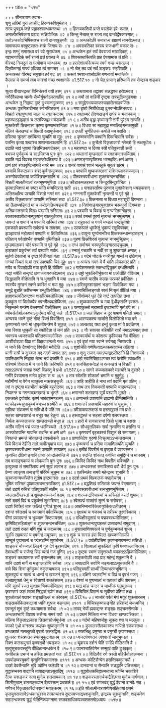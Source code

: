 +++
title = "५१७"

+++
श्रीनारायण उवाच-  
शृणु लक्ष्मि! पुरा त्वासीद् हिरण्यकशिपुर्महान् ।  
तस्य पुत्रद्वयं जज्ञे प्रह्लादश्चान्धकस्तथा ॥१ ॥
हिरण्यकशिपौ प्राप्ते परलोकं हरेः करात् ।  
अमात्यैरभिषेकाय प्रह्रादः सन्नियोजितः ॥२ ॥
किन्तु नैच्छत् स राज्य तद् दानवैर्द्वेषकारणात् ।  
ततोऽन्धकोऽभिषिक्तश्च राज्ये दानवपुङ्गवैः ॥३ ॥
अन्धकोऽपि समाराध्य ब्रह्माणं त्वमरोऽभवत् ।  
यावत्कल्प वरपुष्टस्ततः शक्रं जिगाय सः ॥'४ ॥
अमरावतिकां स्वस्य राजधानीं चकार सः ।  
इन्द्रः शम्भुं समाराध्य वरं वव्रे सुरार्थकम् ॥५ ॥
अन्धकेन हृतं सर्वं देवराज्यं मखादिकम् ।  
यज्ञभागादिकं सर्वं राज्यं हृतं प्रयच्छ मे ॥६ ॥
शिवस्तथास्त्विति प्राह प्रेषयामास तं प्रति ।  
वीरभद्रं निजदूतं स गत्वोवाच चान्धकम् ॥७ ॥
हरादेशात्परित्यज्य स्वर्गं गच्छ धरातलम् ।  
पितृपैतामहं राज्यं पृथिव्यां त्वं समाचर ॥८ ॥
नो चेत् तव पदं सर्वं शङ्करः संहरिष्यति ।  
अन्धकस्तं वीरभद्रं समुवाच हरं वद ॥९ ॥
कस्त्वं श्मशानवासोऽसि गणनायां ममान्तिके ।  
कैलासं मे समर्प्य त्वम काश्यां गच्छ श्मशानके ॥1.517.१० ॥
नो चेत् प्राणान् हरिष्यामि तव सेन्द्रस्य शङ्कर ।  
श्रुत्वा वीरप्रभद्रस्तं विनिर्भर्त्स्य ययौ हरम् ॥११ ॥
कथयामास तद्वाक्यं सन्नद्धश्च हरोऽभवत् ।  
गणैर्देवैस्तथा चान्यैः सैन्यैर्युक्तोऽमरावतीम् ॥१ २॥
ययौ तां वाहिनीं दृष्ट्वा तत्रसुर्दैत्यपुङ्गवाः ।  
अन्धकेन तु निद्रायां दृष्टं दुःस्वप्नमुल्बणम् ॥१३ ॥
समुद्वेगभयव्याप्तश्चाहारोत्साहवर्जितः ।  
अन्धकः पुत्रमित्रादीनाह सर्वमरिष्टकम् ॥१ ४॥
मया दृष्टो निशीथेऽद्य दुःस्वप्नोऽतिभयप्रदः ।  
बिभ्रतो रक्तपुष्पाणां माला च रक्तचन्दनम् ॥१५॥
रक्ताम्बरं तीक्ष्णखङ्गं खर्परं च भयानकम् ।  
प्रकृत्याऽट्टाट्टहासं च ललज्जिह्वा भयङ्करी ॥१ ६॥
अतीव वृद्धा कृष्णाङ्गी नारी पुरेऽत्र नृत्यति ।  
मुक्तकेशी छिन्ननासा कृष्णा कृष्णाम्बरान्विता ॥१ ७॥
विधवा सा महाशूद्रा ममालिङ्गनकामुकी ।  
मलिनं चेलखण्डं च बिभ्रती रूक्षमूर्धजान् ॥१८॥
दधती चूर्णतिलकं कपोले मम वक्षसि ।  
हसित्वा क्रूरतां दर्शयित्वा चुम्बति मां मुहुः ॥१९ ॥
कृष्णवर्णानि पक्वानि छिन्नभिन्नानि सर्वशः ।  
पतन्ति कृत्वा शब्दांश्च शश्वत्तालफलानि हि ॥1.517.२० ॥
कुचैलो विकृताकारो म्लेच्छो हि रूक्षमूर्धजः ।  
ददाति मह्यं भूषायां छिन्नभिन्नकपर्दकान् ॥२ १॥
महारुष्टा च दिव्या स्त्री पतिपुत्रवती सती ।  
बभञ्ज पूर्णकुम्भं च साऽभिशप्य पुनः पुनः ॥२२॥
अम्लानां मुण्डमालां च रक्तचन्दनचर्चिताम् ।  
ददाति मह्यं विप्रश्च महारुष्टोऽतिशप्य वै ॥२३॥
क्षणमङ्गारवृष्टिश्च भस्मवृष्टिः क्षणं क्षणम् ।  
क्षणं क्षणं रक्तवृष्टिर्जायते नगरे मम ॥२४॥
वानरं वायसं श्वानं भल्लूकं सूकरं खरम् ।  
पश्यामि विकटाकारं शब्दं कुर्वन्तमुल्बणम् ॥२५॥
पश्यामि शुष्ककाष्ठानां राशिमम्लानकज्जलम् ।  
अरुणोदयवेलायां कपींश्छिन्ननखानि च ॥२६॥
पीतवस्त्रपरीधाना शुक्लचन्दनचर्चिता ।  
बिभ्रती मालतीमालां रत्नभूषणभूषिता ॥२७॥
क्रीडाकमलहस्ता च सिन्दूरबिन्दुशोभिता ।  
कृत्वाऽभिशापं मां रुष्टा याति मन्मन्दिरात् सती ॥२८॥
पाशहस्ताँश्च पुरुषान् मुक्तकेशान् भयङ्करान् ।  
अतिरूक्षाँश्च पश्यामि विशतो नगरं मम ॥२९॥
नग्ननारीं मुक्तकेशीं नृत्यन्तीं च गृहे गृहे ।  
अतीव विकृताकारां पश्यामि सस्मितां सदा ॥1.517.३०॥
छिन्ननासा च विधवा महाशूद्री दिगम्बरा ।  
सा तैलाभ्यङ्गितं मां च करोत्यतिभयङ्करी ॥३१ ॥
निर्वाणाङ्गारयुक्ताश्च भस्मपूर्णा दिगम्बराः ।  
अतिप्रभातसमये चित्राः पश्यामि सस्मिताः ॥३ २॥
पश्यामि च विवाहं च नृत्यगीतमनोहरम् ।  
रक्तवस्त्रपरीधानान्पुरुषान् रक्तमूर्धजान् ॥३३॥
रक्तं वमन्तं पुरुषं नृत्यन्तं नग्नमुल्बणम् ।  
धावन्तं च शयानं च पश्यामि सस्मितं तथा ॥३४॥
राहुग्रस्तं च गगने मण्डलं चन्द्रसूर्ययोः ।  
एककाले प्रपश्यामि सर्वग्रासं च तामसम् ॥३५॥
उल्कापातं धूमकेतुं भूकम्पं राष्ट्रविप्लवम् ।  
झञ्झावातं महोत्पातं पश्यामि च क्षितिास्थितः ॥३६॥
वायुना घूर्ण्यमानाँश्च छिन्नस्कन्धान्महारुहान् ।  
पतितान् पर्वतांश्चैव पश्यामि पृथिवीतले ॥३७॥
पुरुषं छिन्नशिरसं नृत्यन्तं नग्नमुच्छ्रितम् ।  
मुण्डमालाकरं घोरं पश्यामि च गृहे गृहे ॥३८॥
दग्धं सर्वाश्रमं भस्मपूर्णमङ्गारसङ्कुलम् ।  
हाहाकारं प्रकुर्वन्तं सर्वं पश्यामि सर्वतः ॥३९॥
स्नातुं गच्छामि च नदीं सा तु शुष्कायते क्षणात् ।  
मूर्तयो देवतानां च दृष्टा विलीनतां गताः ॥1.517.४०॥
गर्दभं घोटकं गन्त्रीयुतं यान्तं च दक्षिणाम् ।  
गन्त्र्यां स्थितं च मां तत्र प्रपश्यामि चिरं मुहुः ॥४१ ॥
अन्यत्र गमनं मे वै भाति लोकान्तरं प्रति ।  
मयैव च विवाहोऽपि मया दृष्टो हि योषिता ॥४२॥
गाग्रेशमस्तकं स्कन्धाद्वियुक्तं दग्धमित्यपि ।  
नद्यां मयेति सन्दृष्टं क्षणाज्जागरुकोऽभवम् ॥४३॥
उष्ट्रो भूफलिनीर्भुक्त्वा मां प्रत्येतीति वीक्षितम् ।  
सिद्धान्नानि वीक्षितानि न च भुक्तानि वै मया ॥४४॥
स्वप्ने चातीव कलहः परस्परं प्रवीक्षितः ।  
स्वस्यैव मुण्डनं स्वप्ने कारितं च मया मुहुः ॥४५॥
हरितद्रुमशाखानां भङ्गा विलोकिता मया ।  
समुद्रे ब्रूडति कश्चिन्मम बन्धुर्विलोकितः ॥४६॥
कस्यचिल्लिङ्गतो रक्तं निःसृतं वीक्षितं मया ।  
ब्राह्मणस्त्वतिरुष्टश्च शपतीत्यवलोकितम् ॥४७॥
जीर्णाम्बरं धृतं देहे नष्टं तत्पतितं तथा ।  
कुक्कुरा मां विलोक्यैव भषन्तीत्यवलोकितम् ॥४८॥
शुष्ककाष्ठानि च मया द्वेधीकृतानि हस्ततः ।  
निकृन्तने यन्त्रेण वेल्लणार्थं विलोकितम् ॥४९॥
फणाफुल्लो महासर्पो दृष्टश्चापि मृतोऽपि सः ।  
व्योमसेतोर्बालकश्चाऽकूर्दयत् पतितुं जले ॥1.517.५०॥
जलं विहाय च दूरं पाषाणे पतितो भ्रमात् ।  
अन्यस्य भवने दृष्टं गोष्ठं रिक्तं विवर्तितम् ॥५१ ॥
आरण्यकश्च मार्जारो विलोकितो मया वने ।  
कृष्णाम्बरो जनो मां धूष्कृतीयन्त्रेण वै सुकृत् ॥५२॥
अलक्षयद् यथा हन्तुं कृत्वा मां वै प्रदक्षिणम् ।  
मया रिक्ता धूष्कृती सा स्फोटिता तं जनं प्रति ॥५३ ॥
गौः सवत्सा बहिर्याति रात्रौ ममाऽऽश्रमात् तथा ।  
भवनस्य ध्वजश्चापि पतितश्चावलोकितः ॥५४॥
सत्कार्यार्थं च कोशस्य कुञ्चिका नैव वीक्षिता ।  
आशीर्वादपरा विप्रा मां विहायाऽन्यतो गताः ॥५५॥
एवं दृष्टं मया स्वप्ने सर्वमद्य निशात्यये ।  
न जाने किं दैवयोगाद् विपरीतं भवेदिति ॥५६॥
शुशोचेति वर्णयित्वाऽन्धकस्तावच्च तत्प्रिया ।  
पत्नी रात्रौ च दुःस्वप्नं यद् ददर्श जगाद तत् ॥५७॥
शृणु राजन् ममाऽप्यद्याऽरीष्टानि हि निशात्यये ।  
उपस्थितानि निद्रायां तैश्च भयं व्रजामि वै ॥५८॥
अहो स्वामिन्निहाऽऽगच्छ त्वां करोमि स्ववक्षसि ।  
परिणामे विधाता मे न जाने किं करिष्यति ॥५९॥
रत्नसिंहासनेऽहं च रत्नच्छत्रं च बिभ्रती ।  
तदाऽऽतपत्रं जग्राह रुष्टो विप्रस्तु मे प्रभो ॥1.517.६०॥
सागरे कज्जलाकारे महाघोरे च दुस्तरे ।  
गभीरे प्रेरयामास मामेव दुर्बलां स च ॥६१ ॥
तत्र स्रोतसि शोकार्ता भ्रमामि च मुहुर्मुहुः ।  
महौर्मीणां च वेगेन व्याकुला नक्रसङ्कुलैः ॥६२॥
त्राहि त्राहीति हे नाथ त्वां वदामि मृतं पतिम् ।  
त्वां न दृष्ट्वा महाभीता करोमि बहुरोदनम् ॥६३॥
नाथ तत्र निमजन्ती पश्यामि चन्द्रमण्डलम् ।  
निपतन्तं च गगनाच्छतखण्डं च भूतले ॥६४॥
क्षणान्तरे शतखण्डं सूर्यं पश्यामि भूतले ।  
एककाले द्वयोर्ग्राहः कृष्णं चाकाशमण्डलम् ॥६५॥
क्षणान्तरे प्रपश्यामि ब्राह्मणो दीप्तिमानिति ।  
मत्क्रोडस्थसुधाकुम्भं बभञ्ज प्ररुषेति च ॥६६॥
क्षणान्तरे प्रपश्यामि महारुषं च भूसुरम् ।  
गृहीत्वा संव्रजन्तं च सन्निधौ वै पतिं मम ॥६७॥
क्रीडाकपालदण्डं च हस्ताद्धस्तं मम प्रभो ।  
सहसा खण्डखण्डं च बभूव सह हेतुना ॥६८॥
हस्ताद्धस्तं च सहसा दर्पणो वलयस्तथा ।  
निर्मलः कज्जलाकारः खण्डखण्डो बभूव ह ॥६९॥
हारो मे रत्नसाराणां छिन्नो भूत्वा च वक्षसः ।  
अतीव मलिनं पद्मं पपात धरणिस्थले ॥1.517.७०॥
सौधपुत्तलिकाः सर्वा नृत्यन्ति च हसन्ति च ।  
आस्फोटयन्ति गायन्ति रुदन्ति च क्षणे क्षणे ॥७१॥
कृष्णवर्णं बृहच्छस्त्रं त्रिशूलं खे समागतम् ।  
निपतन्तं भ्रमन्तं चोत्पतन्तं त्ववलोकये ॥७२॥
प्राणाधिदेवः पुरुषो निःसृत्याऽऽभ्यन्तरान्मम ।  
प्रिये विदायं देहीति ततो यामीत्युवाच माम् ॥७३॥
कृष्णवर्णा च प्रतिमा मामाश्लिष्यति चुम्बति ।  
कृष्णवस्त्रपरीधाना स्वप्ने पश्यामि साम्प्रतम् ॥७४॥
इतीदं विपरीतं च दृष्ट्वा वै प्राणवल्लभ ।  
नृत्यन्ति दक्षिणाङ्गानि प्राणा आन्दोलयन्ति मे ॥७५॥
रुदन्ति शोकात् कर्षन्ति समुद्विग्नं च मानसम् ।  
तव वामाङ्गकम्पं च लोकयामि पुनः पुनः ॥७६॥
किमिदं किमिदं नाथ विपरीतं भविष्यति ।  
इत्युक्त्वा तं समाश्लिष्य क्षणं सुखं ललाभ ह ॥७७॥
अन्धकस्तां समाश्लिष्य ददौ धैर्यं पुनः पुनः ।  
प्रेम्णा त्वाकृष्य तन्वङ्गीं परिरेभे चुचुम्ब च ॥७८॥
एतस्मिन्नेव समये महेन्द्रस्य शुभानि वै ।  
सुस्वप्नान्यभवँस्तेन तुतोष हृष्टमानसः ॥७९॥
ददर्श प्रथमं विप्रबालकं पद्मलोचनम् ।  
भूषितं सस्मितं पुष्पमालाचन्दनराजितम् ॥1.517.८०॥
बद्धशिखं सतिलकं जपन्तं वेदमातरम् ।  
ततो ददर्श रुचिरां पतिपुत्रवतीं सतीम् ॥८ १॥
स्वर्णवस्त्रपरीधानां रत्नभूषणभूषिताम् ।  
ज्वलत्प्रदीपहस्तां च शुक्लधान्यकरां वराम् ॥८२॥
शरच्चन्द्रनिभास्यां च सस्मितां वरदां शुभाम् ।  
ततो ददर्श विप्रं च प्रकुर्वन्तं शुभाशिषम् ॥८३ ॥
श्वेतपद्मं राजहंसं तुरगं च सरोवरम् ।  
ददर्श चित्रितं चारु फलितं पुष्पितं शुभम् ॥८४॥
आम्रनिम्बनारिकेलागुर्वर्ककदलीतरुम् ।  
दशन्तं श्वेतसर्प च स्वात्मानं पर्वतस्थितम् ॥८५॥
वृक्षस्थं च गजस्थं च तरीस्थं तुरगस्थितम् ।  
वीणां प्रवादयन्तं च भुञ्जानं मिष्टपायसम् ॥८६॥
दधिक्षीरयुतान्नं च पद्मपत्रस्थमीप्सितम् ।  
कृमिविट्सहिताङ्गं च शुक्लचन्दनचर्चितम् ॥८७॥
शुक्लधान्यपुष्पहस्तं प्रासादस्थं समुद्रगम् ।  
ततो ददर्श रजतं मणिं शुभ्रं च काञ्चनम् ॥८८॥
मुक्तामाणिक्यरत्नं च पूर्णकुम्भजलं शुभम् ।  
सुरभिं सहवत्सां च वृषभेन्द्रं मयूरकम् ॥८९॥
शुकं च सारसं हंसं चिल्लं खञ्जनमित्यपि ।  
ताम्बूलं पुष्पमाल्यं च ज्वलदग्निं सुरार्चनम् ॥1.517.९० ॥
पार्वतीप्रतिमां कृष्णनारायणस्य सन्निधौ ।  
शाङ्करं चोज्ज्वलं लिङ्गं गुरुं देवं बृहस्पतिम् ॥९१ ॥
विप्रबालां सुफलितां कृषिं पक्वफलान्विताम् ।  
देवस्थलीं च राजेन्द्रं सिंहं व्याघ्रं गजं मुनिम् ॥९२॥
दृष्ट्वा स्वप्नं समुत्तस्थौ चकाराऽऽह्निकमीप्सितम् ।  
शङ्करं कथयामास सर्वं वृत्तान्तमेव तम् ॥९३॥
शङ्करोऽपि तदा प्राह महेन्द्रं शकुनानि वै ।  
यानि ददर्श मार्गे स मङ्गलार्हाणि सर्वथा ॥९४॥
जयप्रदानि सर्वाणि मङ्गलाऽऽसूचकानि वै ।  
वामे विप्रं शिवां पूर्णकुम्भं नकुलचाषकम् ॥९५॥
पतिपुत्रवतीं साध्वीं दिव्याभरणभूषिताम् ।  
शुक्लपुष्पं च माल्यं च धान्यं च खञ्जनं शुभम् ॥९६॥
दक्षिणे ज्वलदग्निं च विप्रं च वृषभं गजम् ।  
वत्सप्रयुक्तां धेनुं च श्वेताश्वं राजहंसकम् ॥९७॥
वेश्यां च पुष्पमालां च पताकां दधि पायसम् ।  
मणिं सुवर्णं रजतं मुक्तामाणिक्यमीप्सितम् ॥९८॥
मद्यं मांसं चन्दनं च माध्वीकं घृतमुत्तमम् ।  
कृष्णसारं फलं लाजां सिद्धान्नं दर्पणं तथा ॥९९॥
विचित्रितं विमानं च सुदीप्तां प्रतिमां तथा ।  
शुक्लोत्पलं पद्मवनं शङ्खचिल्लं च कोरकम् ॥1.517.१० ०॥
मार्जारं पर्वतं मेघं मयूरं शुकसारसम् ।  
शङ्खकोकिलवाद्यानां ध्वनिं शुश्राव मङ्गलम् ॥१०१ ॥
विचित्रकृष्णसङ्गीतं हरिशब्दं जयध्वनिम् ।  
एवम्भूतं शुभं दृष्टं कथयामास सर्वथा ॥१ ०२॥
तावद् भेर्यो ह्यवाद्यन्त शङ्खाः शङ्करसैन्यके ।  
अन्धकश्चापि विज्ञाय ससैन्यः समरं ययौ ॥१ ०३॥
प्रथमं मिलिता नग्ना विधवा खण्डवस्त्रिका ।  
मलिना विकृताऽऽकारा छिन्ननासोर्ध्वमूर्धजा ॥१ ०४॥
गर्दभो महिषश्चोष्ट्रः सूकरः श्वा च भल्लुकः ।  
काको गृध्रो वानरश्च कङ्कः शुष्कतृणानि च ॥१ ०५॥
कुलालस्तैलकारश्च नापितो रजकस्तथा ।  
दग्धकाष्ठं गलत्कुष्ठो वृषलो कलहद्विजः ॥१ ०६॥
रुष्टभिक्षुः प्रमुण्डा च प्रमुण्डी कृपणस्तथा ।  
क्षुत्कारः शस्त्रपतनं रथात्मुकुटपातनम् ॥१ ०७॥
ध्वजदर्पणपतनं त्वश्वानां जानुभुग्नता ।  
रिक्तं कलशयुगलं कृष्णसर्पो भयङ्करः ॥१ ०८॥
घूकस्य दर्शनं चेति समीपे मीलितानि वै ।  
मृत्युसूचकवस्तूनि वीक्षितान्यन्धकेन वै ॥१० ९॥
पवनश्चातिवेगेन सम्मुखं वाति दुःखकृत् ।  
यन्त्रीचक्रं प्रभग्नं च हस्तिः प्रमत्ततां गतः ॥1.517.११ ०॥
विदित्वैवं रणे त्रस्तो बहिर्धैर्याऽवलम्बनः ।  
उपर्याडम्बरयुक्तो मृत्युनिश्चितमानसः ॥१११ ॥
अन्धकः कोटिसैन्येन हरान्तिकमुपाययौ ।  
ददर्श देवसैन्यानि भुवि व्योम्नि जलेऽपि च ॥१ १२॥
दानवानां च सैन्यानि सन्नद्धानि प्रतिक्रमात् ।  
युद्धारम्भस्य वाद्यानि त्ववाद्यन्ताऽसुरादिषु ॥११३ ॥
युद्धबोधकचिह्नात्मध्वजा व्योम्नि चकाशिरे  
दैत्यः सशङ्करं नत्वा मुमोच शतसायकान् ॥१ १४॥
शङ्करस्तानर्धचन्द्रैश्छित्वा मुमोच मार्गणान् ।  
शिलीमुखान् शतसङ्ख्यान् दैत्यस्तान् प्रचकर्त ह ॥१ १५॥
एवं समभवद् युद्धं देवानां दानवैः सह ।  
गणैश्च विकृताकारैर्दानवानां भयङ्करम् ॥१ १६॥
इति श्रीलक्ष्मीनारायणीयसंहितायां प्रथमे कृतयुगसन्तानेऽन्धकासुरस्य तत्पत्न्याश्च दुष्टस्वप्नाद्यपशकुनानि, इन्द्रस्य सुशकुनानि, शङ्करेण सहाऽन्धकस्य युद्धं चेतिनिरूपणनामा सप्तदशाधिकपञ्चशततमोऽध्यायः ॥५१७॥
    
